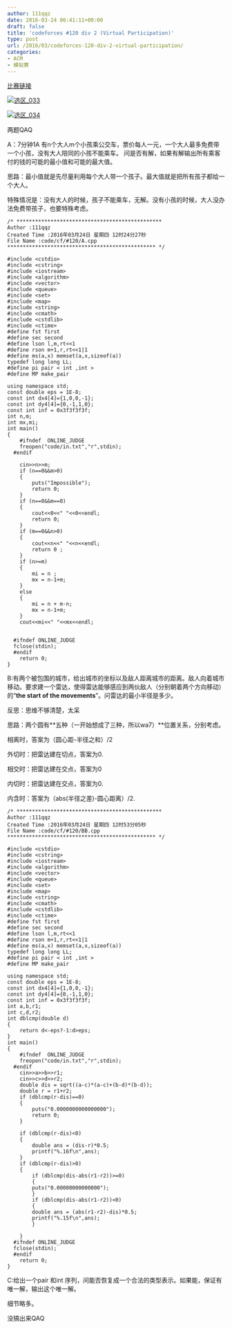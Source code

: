 ```yaml
---
author: 111qqz
date: 2016-03-24 06:41:11+00:00
draft: false
title: 'codeforces #120 div 2 (Virtual Participation)'
type: post
url: /2016/03/codeforces-120-div-2-virtual-participation/
categories:
- ACM
- 模拟赛
---
```


[比赛链接](http://codeforces.com/contest/190)

[![选区_033](https://111qqz.com/wordpress/wp-content/uploads/2016/03/选区_033.png)
](https://111qqz.com/wordpress/wp-content/uploads/2016/03/选区_033.png)

[![选区_034](https://111qqz.com/wordpress/wp-content/uploads/2016/03/选区_034.png)
](https://111qqz.com/wordpress/wp-content/uploads/2016/03/选区_034.png)

两题QAQ

A：7分钟1A 有n个大人m个小孩乘公交车，票价每人一元，一个大人最多免费带一个小孩，没有大人陪同的小孩不能乘车。 问是否有解，如果有解输出所有乘客付的钱的可能的最小值和可能的最大值。

思路：最小值就是先尽量利用每个大人带一个孩子。最大值就是把所有孩子都给一个大人。

特殊情况是：没有大人的时候，孩子不能乘车，无解。没有小孩的时候，大人没办法免费带孩子，也要特殊考虑。



    
    /* ***********************************************
    Author :111qqz
    Created Time :2016年03月24日 星期四 12时24分27秒
    File Name :code/cf/#120/A.cpp
    ************************************************ */
    
    #include <cstdio>
    #include <cstring>
    #include <iostream>
    #include <algorithm>
    #include <vector>
    #include <queue>
    #include <set>
    #include <map>
    #include <string>
    #include <cmath>
    #include <cstdlib>
    #include <ctime>
    #define fst first
    #define sec second
    #define lson l,m,rt<<1
    #define rson m+1,r,rt<<1|1
    #define ms(a,x) memset(a,x,sizeof(a))
    typedef long long LL;
    #define pi pair < int ,int >
    #define MP make_pair
    
    using namespace std;
    const double eps = 1E-8;
    const int dx4[4]={1,0,0,-1};
    const int dy4[4]={0,-1,1,0};
    const int inf = 0x3f3f3f3f;
    int n,m;
    int mx,mi;
    int main()
    {
    	#ifndef  ONLINE_JUDGE 
    	freopen("code/in.txt","r",stdin);
      #endif
    
    	cin>>n>>m;
    	if (n==0&&m>0)
    	{
    	    puts("Impossible");
    	    return 0;
    	}
    	if (n==0&&m==0)
    	{
    	    cout<<0<<" "<<0<<endl;
    	    return 0;
    	}
    	if (m==0&&n>0)
    	{
    	    cout<<n<<" "<<n<<endl;
    	    return 0 ;
    	}
    	if (n>=m)
    	{
    	    mi = n ;
    	    mx = n-1+m;
    	}
    	else
    	{
    	    mi = n + m-n;
    	    mx = n-1+m;
    	}
    	cout<<mi<<" "<<mx<<endl;
    
    
      #ifndef ONLINE_JUDGE  
      fclose(stdin);
      #endif
        return 0;
    }
    




B:有两个被包围的城市，给出城市的坐标以及敌人距离城市的距离。敌人向着城市移动。要求建一个雷达，使得雷达能够感应到两伙敌人（分别朝着两个方向移动）的“**the start of the movements**”。问雷达的最小半径是多少。

反思：思维不够清楚，太呆

思路：两个圆有**五种（一开始想成了三种，所以wa7）**位置关系，分别考虑。

相离时，答案为（圆心距-半径之和）/2

外切时：把雷达建在切点，答案为0.

相交时：把雷达建在交点，答案为0

内切时：把雷达建在交点，答案为0.

内含时：答案为（abs(半径之差)-圆心距离）/2.





    
    /* ***********************************************
    Author :111qqz
    Created Time :2016年03月24日 星期四 12时53分05秒
    File Name :code/cf/#120/BB.cpp
    ************************************************ */
    
    #include <cstdio>
    #include <cstring>
    #include <iostream>
    #include <algorithm>
    #include <vector>
    #include <queue>
    #include <set>
    #include <map>
    #include <string>
    #include <cmath>
    #include <cstdlib>
    #include <ctime>
    #define fst first
    #define sec second
    #define lson l,m,rt<<1
    #define rson m+1,r,rt<<1|1
    #define ms(a,x) memset(a,x,sizeof(a))
    typedef long long LL;
    #define pi pair < int ,int >
    #define MP make_pair
    
    using namespace std;
    const double eps = 1E-8;
    const int dx4[4]={1,0,0,-1};
    const int dy4[4]={0,-1,1,0};
    const int inf = 0x3f3f3f3f;
    int a,b,r1;
    int c,d,r2;
    int dblcmp(double d)
    {
        return d<-eps?-1:d>eps;
    }
    int main()
    {
    	#ifndef  ONLINE_JUDGE 
    	freopen("code/in.txt","r",stdin);
      #endif
    	cin>>a>>b>>r1;
    	cin>>c>>d>>r2;
    	double dis = sqrt((a-c)*(a-c)+(b-d)*(b-d));
    	double r = r1+r2;
    	if (dblcmp(r-dis)==0)
    	{
    	    puts("0.0000000000000000");
    	    return 0;
    	}
    
    	if (dblcmp(r-dis)<0)
    	{
    	    double ans = (dis-r)*0.5;
    	    printf("%.16f\n",ans);
    	}
    	if (dblcmp(r-dis)>0)
    	{
    	    if (dblcmp(dis-abs(r1-r2))>=0)
    	    {
    		puts("0.00000000000000");
    	    }
    	    if (dblcmp(dis-abs(r1-r2))<0)
    	    {
    		double ans = (abs(r1-r2)-dis)*0.5;
    		printf("%.15f\n",ans);
    	    }
    	    
    	}
      #ifndef ONLINE_JUDGE  
      fclose(stdin);
      #endif
        return 0;
    }
    


C:给出一个pair 和int 序列，问能否恢复成一个合法的类型表示。如果能，保证有唯一解，输出这个唯一解。

细节略多。

没搞出来QAQ


